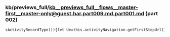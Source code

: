 ### kb/previews_full/kb__previews_full__flows__master-first__master-only@guest.har.part009.md.part001.md (part 002)

```md
sActivityRecordType()){let Ue=this.activityNavigation.getFirstStepUrl();return this.router.na
```

```
